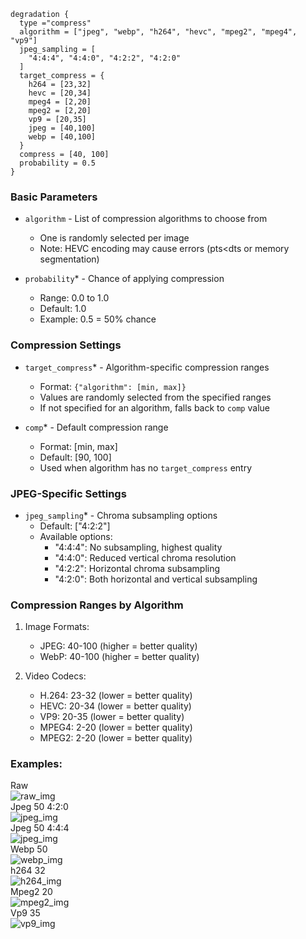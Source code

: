 ```hcl
degradation {
  type ="compress"
  algorithm = ["jpeg", "webp", "h264", "hevc", "mpeg2", "mpeg4", "vp9"]
  jpeg_sampling = [
    "4:4:4", "4:4:0", "4:2:2", "4:2:0"
  ]
  target_compress = {
    h264 = [23,32]
    hevc = [20,34]
    mpeg4 = [2,20]
    mpeg2 = [2,20]
    vp9 = [20,35]
    jpeg = [40,100]
    webp = [40,100]
  }
  compress = [40, 100]
  probability = 0.5
}
```

### Basic Parameters
- `algorithm` - List of compression algorithms to choose from
  - One is randomly selected per image
  - Note: HEVC encoding may cause errors (pts<dts or memory segmentation)

- `probability`* - Chance of applying compression
  - Range: 0.0 to 1.0
  - Default: 1.0
  - Example: 0.5 = 50% chance

### Compression Settings
- `target_compress`* - Algorithm-specific compression ranges
  - Format: `{"algorithm": [min, max]}`
  - Values are randomly selected from the specified ranges
  - If not specified for an algorithm, falls back to `comp` value

- `comp`* - Default compression range
  - Format: [min, max]
  - Default: [90, 100]
  - Used when algorithm has no `target_compress` entry

### JPEG-Specific Settings
- `jpeg_sampling`* - Chroma subsampling options
  - Default: ["4:2:2"]
  - Available options:
    - "4:4:4": No subsampling, highest quality
    - "4:4:0": Reduced vertical chroma resolution
    - "4:2:2": Horizontal chroma subsampling
    - "4:2:0": Both horizontal and vertical subsampling

### Compression Ranges by Algorithm
1. Image Formats:
   - JPEG: 40-100 (higher = better quality)
   - WebP: 40-100 (higher = better quality)

2. Video Codecs:
   - H.264: 23-32 (lower = better quality)
   - HEVC: 20-34 (lower = better quality)
   - VP9: 20-35 (lower = better quality)
   - MPEG4: 2-20 (lower = better quality)
   - MPEG2: 2-20 (lower = better quality)

### Examples:

<div> Raw</div>
<img src="images/compress/raw.png" title="raw_img">
<div> Jpeg 50 4:2:0</div>
<img src="images/compress/jpeg_50.png" title="jpeg_img">
<div> Jpeg 50 4:4:4</div>
<img src="images/compress/jpeg_50_4_4_4.png" title="jpeg_img">
<div> Webp 50</div>
<img src="images/compress/webp_50.png" title="webp_img">
<div> h264 32</div>
<img src="images/compress/h264_32.png" title="h264_img">
<div> Mpeg2 20</div>
<img src="images/compress/mpeg2_20.png" title="mpeg2_img">
<div> Vp9 35</div>
<img src="images/compress/vp9_35.png" title="vp9_img">
